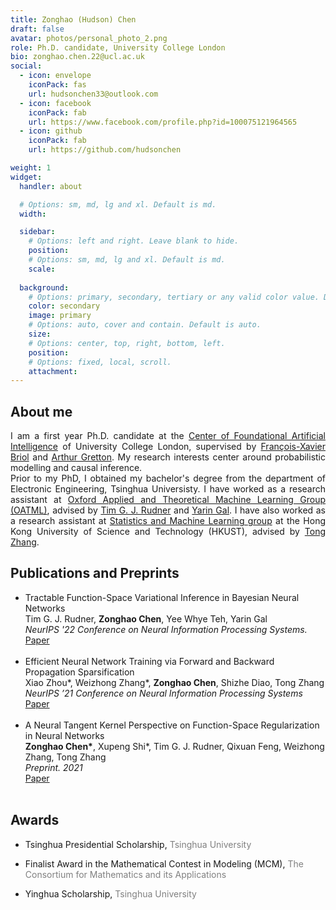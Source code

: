 ```yaml
---
title: Zonghao (Hudson) Chen
draft: false
avatar: photos/personal_photo_2.png
role: Ph.D. candidate, University College London
bio: zonghao.chen.22@ucl.ac.uk
social:
  - icon: envelope
    iconPack: fas
    url: hudsonchen33@outlook.com
  - icon: facebook
    iconPack: fab
    url: https://www.facebook.com/profile.php?id=100075121964565
  - icon: github
    iconPack: fab
    url: https://github.com/hudsonchen

weight: 1
widget:
  handler: about

  # Options: sm, md, lg and xl. Default is md.
  width:

  sidebar:
    # Options: left and right. Leave blank to hide.
    position:
    # Options: sm, md, lg and xl. Default is md.
    scale:
  
  background:
    # Options: primary, secondary, tertiary or any valid color value. Default is primary.
    color: secondary
    image: primary
    # Options: auto, cover and contain. Default is auto.
    size:
    # Options: center, top, right, bottom, left.
    position:
    # Options: fixed, local, scroll.
    attachment: 
---
```


## About me
<div style="text-align: justify">
I am a first year Ph.D. candidate at the <a href="https://www.ucl.ac.uk/foundational-ai-cdt/foundational-artificial-intelligence-mphilphd">Center of Foundational Artificial Intelligence</a> of University College London, supervised by 
<a href="https://fxbriol.github.io/">François-Xavier Briol</a>  and <a href="https://www.gatsby.ucl.ac.uk/~gretton/">Arthur Gretton</a>. 
My research interests center around probabilistic modelling and causal inference. </div>

<div style="text-align: justify">
Prior to my PhD, I obtained my bachelor's degree from the department of Electronic Engineering, Tsinghua Universisty. 
I have worked as a research assistant at <a href="https://oatml.cs.ox.ac.uk/">Oxford Applied and Theoretical Machine Learning Group (OATML)</a>, advised by <a href="https://timrudner.com/">Tim G. J. Rudner</a> and <a href="http://www.cs.ox.ac.uk/people/yarin.gal/website/">Yarin Gal</a>. 
I have also worked as a research assistant at <a href="https://statml.hkust.edu.hk/">Statistics and Machine Learning group</a> at the Hong Kong University of Science and Technology (HKUST), 
advised by <a href="http://tongzhang-ml.org/">Tong Zhang</a>. 
</div>

[comment]: <> (My CV can be downloaded from this <a href="papers/Zonghao_Chen.pdf">link</a>.)
## Publications and Preprints  

<ul>
<li>Tractable Function-Space Variational Inference in Bayesian Neural Networks <br>
Tim G. J. Rudner, <strong>Zonghao Chen</strong>, Yee Whye Teh, Yarin Gal <br>
<i> NeurIPS '22 Conference on Neural Information Processing Systems. </i> <br>
<a href="https://openreview.net/forum?id=OQs0pLKGGpS">Paper</a> </li>
<br>
<li>Efficient Neural Network Training via Forward and Backward Propagation Sparsification  <br>
Xiao Zhou*, Weizhong Zhang*, <strong>Zonghao Chen</strong>, Shizhe Diao, Tong Zhang <br>
<i> NeurIPS ’21 Conference on Neural Information Processing Systems </i> <br>
<a href="papers/Efficient_Neural_Network_Training_via_Forward_and_Backward_Propagation_Sparsification.pdf">Paper</a> </li>
<br>
<li>A Neural Tangent Kernel Perspective on Function-Space Regularization in Neural Networks <br>
<strong>Zonghao Chen*</strong>, Xupeng Shi*, Tim G. J. Rudner, Qixuan Feng, Weizhong Zhang, Tong Zhang <br>
<i> Preprint. 2021 </i> <br>
<a href="https://openreview.net/pdf?id=E6MGIXQlKw">Paper</a> </li>
<br>
</ul>

## Awards
<ul>
<li> <p> Tsinghua Presidential Scholarship,  <span style="color: Gray">Tsinghua University</span> </p> </li>
<li> <p> Finalist Award in the Mathematical Contest in Modeling (MCM), <span style="color: Gray">The Consortium for Mathematics and its Applications</span> </p> </li>
<li> <p> Yinghua Scholarship, <span style="color: Gray">Tsinghua University</span> </p> </li>

</ul>